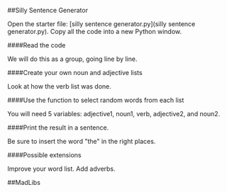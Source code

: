 ##Silly Sentence Generator

Open the starter file: [silly sentence generator.py](silly sentence generator.py). Copy all the code into a new Python window.

####Read the code

We will do this as a group, going line by line.

####Create your own noun and adjective lists

Look at how the verb list was done.

####Use the function to select random words from each list

You will need 5 variables: adjective1, noun1, verb, adjective2, and noun2.

####Print the result in a sentence.

Be sure to insert the word "the" in the right places.

####Possible extensions

Improve your word list. Add adverbs.


##MadLibs
